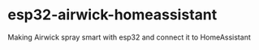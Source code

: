 # esp32-airwick-homeassistant
Making Airwick spray smart with esp32 and connect it to HomeAssistant

